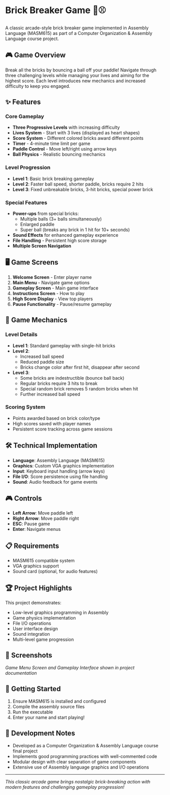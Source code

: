 # Brick Breaker Game 🧱⚾

A classic arcade-style brick breaker game implemented in Assembly Language (MASM615) as part of a Computer Organization & Assembly Language course project.

## 🎮 Game Overview

Break all the bricks by bouncing a ball off your paddle! Navigate through three challenging levels while managing your lives and aiming for the highest score. Each level introduces new mechanics and increased difficulty to keep you engaged.

## ✨ Features

### Core Gameplay
- **Three Progressive Levels** with increasing difficulty
- **Lives System** - Start with 3 lives (displayed as heart shapes)
- **Score System** - Different colored bricks award different points
- **Timer** - 4-minute time limit per game
- **Paddle Control** - Move left/right using arrow keys
- **Ball Physics** - Realistic bouncing mechanics

### Level Progression
- **Level 1**: Basic brick breaking gameplay
- **Level 2**: Faster ball speed, shorter paddle, bricks require 2 hits
- **Level 3**: Fixed unbreakable bricks, 3-hit bricks, special power brick

### Special Features
- **Power-ups** from special bricks:
  - Multiple balls (3+ balls simultaneously)
  - Enlarged paddle
  - Super ball (breaks any brick in 1 hit for 10+ seconds)
- **Sound Effects** for enhanced gameplay experience
- **File Handling** - Persistent high score storage
- **Multiple Screen Navigation**

## 🖥️ Game Screens

1. **Welcome Screen** - Enter player name
2. **Main Menu** - Navigate game options
3. **Gameplay Screen** - Main game interface
4. **Instructions Screen** - How to play
5. **High Score Display** - View top players
6. **Pause Functionality** - Pause/resume gameplay

## 🎯 Game Mechanics

### Level Details
- **Level 1**: Standard gameplay with single-hit bricks
- **Level 2**: 
  - Increased ball speed
  - Reduced paddle size
  - Bricks change color after first hit, disappear after second
- **Level 3**:
  - Some bricks are indestructible (bounce ball back)
  - Regular bricks require 3 hits to break
  - Special random brick removes 5 random bricks when hit
  - Further increased ball speed

### Scoring System
- Points awarded based on brick color/type
- High scores saved with player names
- Persistent score tracking across game sessions

## 🛠️ Technical Implementation

- **Language**: Assembly Language (MASM615)
- **Graphics**: Custom VGA graphics implementation
- **Input**: Keyboard input handling (arrow keys)
- **File I/O**: Score persistence using file handling
- **Sound**: Audio feedback for game events

## 🎮 Controls

- **Left Arrow**: Move paddle left
- **Right Arrow**: Move paddle right
- **ESC**: Pause game
- **Enter**: Navigate menus

## 📋 Requirements

- MASM615 compatible system
- VGA graphics support
- Sound card (optional, for audio features)

## 🏆 Project Highlights

This project demonstrates:
- Low-level graphics programming in Assembly
- Game physics implementation
- File I/O operations
- User interface design
- Sound integration
- Multi-level game progression

## 📸 Screenshots

*Game Menu Screen and Gameplay Interface shown in project documentation*

## 🚀 Getting Started

1. Ensure MASM615 is installed and configured
2. Compile the assembly source files
3. Run the executable
4. Enter your name and start playing!

## 📝 Development Notes

- Developed as a Computer Organization & Assembly Language course final project
- Implements good programming practices with well-commented code
- Modular design with clear separation of game components
- Extensive use of Assembly language graphics and I/O operations

---

*This classic arcade game brings nostalgic brick-breaking action with modern features and challenging gameplay progression!*